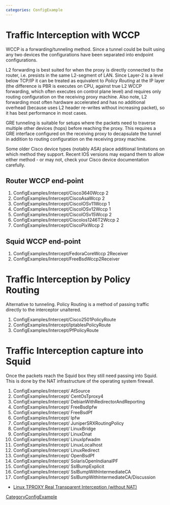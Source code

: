 ```yaml
---
categories: ConfigExample
---
```

# Traffic Interception with WCCP

WCCP is a forwarding/tunneling method. Since a tunnel could be built
using any two devices the configurations have been separated into
endpoint configurations.

L2 forwarding is best suited for when the proxy is directly connected to
the router, i.e. presists in the same L2-segment of LAN. Since Layer-2
is a level below TCP/IP it can be treated as equivalent to *Policy
Routing* at the IP layer (the difference is PBR is executes on CPU,
against true L2 WCCP forwarding, which often executes on control plane
level) and requires only routing configuration on the receiving proxy
machine. Also note, L2 forwarding most often hardware accelerated and
has no additional overhead (because uses L2 header re-writes without
increasing packet), so it has best performance in most cases.

GRE tunneling is suitable for setups where the packets need to traverse
multiple other devices (hops) before reaching the proxy. This requires a
GRE interface configured on the receiving proxy to decapsulate the
tunnel in addition to routing configuration on the receiving proxy
machine.

Some older Cisco device types (notably ASA) place additional limitations
on which method they support. Recent IOS versions may expand them to
allow either method - or may not, check your Cisco device documentation
carefully.

## Router WCCP end-point

1.  ConfigExamples/Intercept/Cisco3640Wccp
    2
2.  ConfigExamples/Intercept/CiscoAsaWccp
    2
3.  ConfigExamples/Intercept/CiscoIOSv11Wccp
    1
4.  ConfigExamples/Intercept/CiscoIOSv12Wccp
    1
5.  ConfigExamples/Intercept/CiscoIOSv15Wccp
    2
6.  ConfigExamples/Intercept/CiscoIos1246T2Wccp
    2
7.  ConfigExamples/Intercept/CiscoPixWccp
    2

## Squid WCCP end-point

1.  ConfigExamples/Intercept/FedoraCoreWccp
    2Receiver
2.  ConfigExamples/Intercept/FreeBsdWccp2Receiver

# Traffic Interception by Policy Routing

Alternative to tunneling. Policy Routing is a method of passing traffic
directly to the interceptor unaltered.

1.  ConfigExamples/Intercept/Cisco2501PolicyRoute
2.  ConfigExamples/Intercept/IptablesPolicyRoute
3.  ConfigExamples/Intercept/PfPolicyRoute

# Traffic Interception capture into Squid

Once the packets reach the Squid box they still need passing into Squid.
This is done by the NAT infrastructure of the operating system firewall.

1.  ConfigExamples/Intercept/
    AtSource
2.  ConfigExamples/Intercept/
    CentOsTproxy4
3.  ConfigExamples/Intercept/
    DebianWithRedirectorAndReporting
4.  ConfigExamples/Intercept/
    FreeBsdIpfw
5.  ConfigExamples/Intercept/
    FreeBsdPf
6.  ConfigExamples/Intercept/
    Ipfw
7.  ConfigExamples/Intercept/
    JuniperSRXRoutingPolicy
8.  ConfigExamples/Intercept/
    LinuxBridge
9.  ConfigExamples/Intercept/
    LinuxDnat
10. ConfigExamples/Intercept/
    LinuxIpfwadm
11. ConfigExamples/Intercept/
    LinuxLocalhost
12. ConfigExamples/Intercept/
    LinuxRedirect
13. ConfigExamples/Intercept/
    OpenBsdPf
14. ConfigExamples/Intercept/
    SolarisOpenIndianaIPF
15. ConfigExamples/Intercept/
    SslBumpExplicit
16. ConfigExamples/Intercept/
    SslBumpWithIntermediateCA
17. ConfigExamples/Intercept/
    SslBumpWithIntermediateCA/Discussion

<!-- end list -->

  - [Linux TPROXY Real Transparent Interception (without
    NAT)](/Features/Tproxy4)

[CategoryConfigExample](/CategoryConfigExample)
